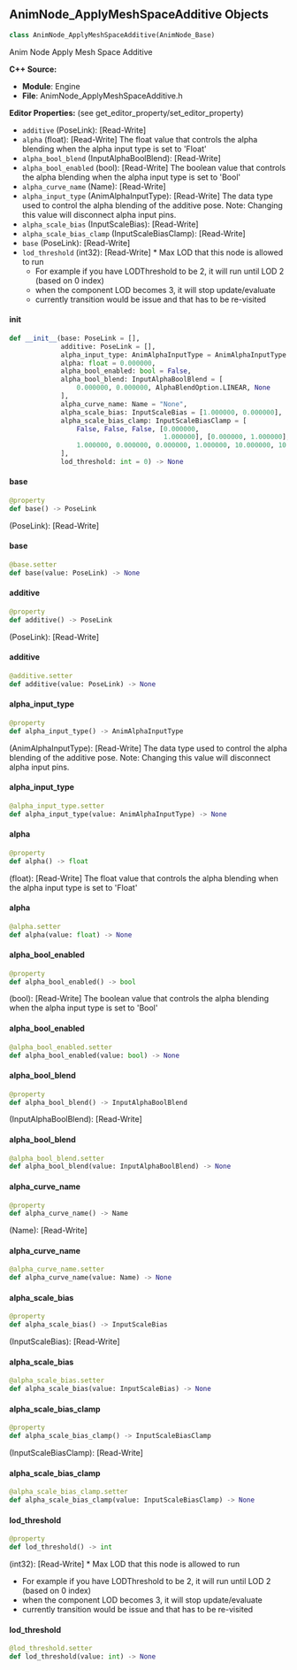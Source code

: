 ## AnimNode_ApplyMeshSpaceAdditive Objects

```python
class AnimNode_ApplyMeshSpaceAdditive(AnimNode_Base)
```

Anim Node Apply Mesh Space Additive

**C++ Source:**

- **Module**: Engine
- **File**: AnimNode_ApplyMeshSpaceAdditive.h

**Editor Properties:** (see get_editor_property/set_editor_property)

- ``additive`` (PoseLink):  [Read-Write]
- ``alpha`` (float):  [Read-Write] The float value that controls the alpha blending when the alpha input type is set to 'Float'
- ``alpha_bool_blend`` (InputAlphaBoolBlend):  [Read-Write]
- ``alpha_bool_enabled`` (bool):  [Read-Write] The boolean value that controls the alpha blending when the alpha input type is set to 'Bool'
- ``alpha_curve_name`` (Name):  [Read-Write]
- ``alpha_input_type`` (AnimAlphaInputType):  [Read-Write] The data type used to control the alpha blending of the additive pose.
                Note: Changing this value will disconnect alpha input pins.
- ``alpha_scale_bias`` (InputScaleBias):  [Read-Write]
- ``alpha_scale_bias_clamp`` (InputScaleBiasClamp):  [Read-Write]
- ``base`` (PoseLink):  [Read-Write]
- ``lod_threshold`` (int32):  [Read-Write] * Max LOD that this node is allowed to run
  * For example if you have LODThreshold to be 2, it will run until LOD 2 (based on 0 index)
  * when the component LOD becomes 3, it will stop update/evaluate
  * currently transition would be issue and that has to be re-visited

<a id="unreal.AnimNode_ApplyMeshSpaceAdditive.__init__"></a>

#### __init__

```python
def __init__(base: PoseLink = [],
             additive: PoseLink = [],
             alpha_input_type: AnimAlphaInputType = AnimAlphaInputType.FLOAT,
             alpha: float = 0.000000,
             alpha_bool_enabled: bool = False,
             alpha_bool_blend: InputAlphaBoolBlend = [
                 0.000000, 0.000000, AlphaBlendOption.LINEAR, None
             ],
             alpha_curve_name: Name = "None",
             alpha_scale_bias: InputScaleBias = [1.000000, 0.000000],
             alpha_scale_bias_clamp: InputScaleBiasClamp = [
                 False, False, False, [0.000000,
                                       1.000000], [0.000000, 1.000000],
                 1.000000, 0.000000, 0.000000, 1.000000, 10.000000, 10.000000
             ],
             lod_threshold: int = 0) -> None
```

<a id="unreal.AnimNode_ApplyMeshSpaceAdditive.base"></a>

#### base

```python
@property
def base() -> PoseLink
```

(PoseLink):  [Read-Write]

<a id="unreal.AnimNode_ApplyMeshSpaceAdditive.base"></a>

#### base

```python
@base.setter
def base(value: PoseLink) -> None
```

<a id="unreal.AnimNode_ApplyMeshSpaceAdditive.additive"></a>

#### additive

```python
@property
def additive() -> PoseLink
```

(PoseLink):  [Read-Write]

<a id="unreal.AnimNode_ApplyMeshSpaceAdditive.additive"></a>

#### additive

```python
@additive.setter
def additive(value: PoseLink) -> None
```

<a id="unreal.AnimNode_ApplyMeshSpaceAdditive.alpha_input_type"></a>

#### alpha_input_type

```python
@property
def alpha_input_type() -> AnimAlphaInputType
```

(AnimAlphaInputType):  [Read-Write] The data type used to control the alpha blending of the additive pose.
              Note: Changing this value will disconnect alpha input pins.

<a id="unreal.AnimNode_ApplyMeshSpaceAdditive.alpha_input_type"></a>

#### alpha_input_type

```python
@alpha_input_type.setter
def alpha_input_type(value: AnimAlphaInputType) -> None
```

<a id="unreal.AnimNode_ApplyMeshSpaceAdditive.alpha"></a>

#### alpha

```python
@property
def alpha() -> float
```

(float):  [Read-Write] The float value that controls the alpha blending when the alpha input type is set to 'Float'

<a id="unreal.AnimNode_ApplyMeshSpaceAdditive.alpha"></a>

#### alpha

```python
@alpha.setter
def alpha(value: float) -> None
```

<a id="unreal.AnimNode_ApplyMeshSpaceAdditive.alpha_bool_enabled"></a>

#### alpha_bool_enabled

```python
@property
def alpha_bool_enabled() -> bool
```

(bool):  [Read-Write] The boolean value that controls the alpha blending when the alpha input type is set to 'Bool'

<a id="unreal.AnimNode_ApplyMeshSpaceAdditive.alpha_bool_enabled"></a>

#### alpha_bool_enabled

```python
@alpha_bool_enabled.setter
def alpha_bool_enabled(value: bool) -> None
```

<a id="unreal.AnimNode_ApplyMeshSpaceAdditive.alpha_bool_blend"></a>

#### alpha_bool_blend

```python
@property
def alpha_bool_blend() -> InputAlphaBoolBlend
```

(InputAlphaBoolBlend):  [Read-Write]

<a id="unreal.AnimNode_ApplyMeshSpaceAdditive.alpha_bool_blend"></a>

#### alpha_bool_blend

```python
@alpha_bool_blend.setter
def alpha_bool_blend(value: InputAlphaBoolBlend) -> None
```

<a id="unreal.AnimNode_ApplyMeshSpaceAdditive.alpha_curve_name"></a>

#### alpha_curve_name

```python
@property
def alpha_curve_name() -> Name
```

(Name):  [Read-Write]

<a id="unreal.AnimNode_ApplyMeshSpaceAdditive.alpha_curve_name"></a>

#### alpha_curve_name

```python
@alpha_curve_name.setter
def alpha_curve_name(value: Name) -> None
```

<a id="unreal.AnimNode_ApplyMeshSpaceAdditive.alpha_scale_bias"></a>

#### alpha_scale_bias

```python
@property
def alpha_scale_bias() -> InputScaleBias
```

(InputScaleBias):  [Read-Write]

<a id="unreal.AnimNode_ApplyMeshSpaceAdditive.alpha_scale_bias"></a>

#### alpha_scale_bias

```python
@alpha_scale_bias.setter
def alpha_scale_bias(value: InputScaleBias) -> None
```

<a id="unreal.AnimNode_ApplyMeshSpaceAdditive.alpha_scale_bias_clamp"></a>

#### alpha_scale_bias_clamp

```python
@property
def alpha_scale_bias_clamp() -> InputScaleBiasClamp
```

(InputScaleBiasClamp):  [Read-Write]

<a id="unreal.AnimNode_ApplyMeshSpaceAdditive.alpha_scale_bias_clamp"></a>

#### alpha_scale_bias_clamp

```python
@alpha_scale_bias_clamp.setter
def alpha_scale_bias_clamp(value: InputScaleBiasClamp) -> None
```

<a id="unreal.AnimNode_ApplyMeshSpaceAdditive.lod_threshold"></a>

#### lod_threshold

```python
@property
def lod_threshold() -> int
```

(int32):  [Read-Write] * Max LOD that this node is allowed to run
* For example if you have LODThreshold to be 2, it will run until LOD 2 (based on 0 index)
* when the component LOD becomes 3, it will stop update/evaluate
* currently transition would be issue and that has to be re-visited

<a id="unreal.AnimNode_ApplyMeshSpaceAdditive.lod_threshold"></a>

#### lod_threshold

```python
@lod_threshold.setter
def lod_threshold(value: int) -> None
```

<a id="unreal.AnimNode_DeadBlending"></a>